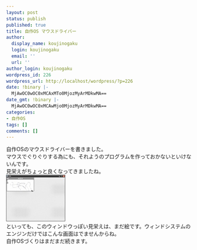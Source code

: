```yaml
---
layout: post
status: publish
published: true
title: 自作OS マウスドライバー
author:
  display_name: koujinogaku
  login: koujinogaku
  email: ''
  url: ''
author_login: koujinogaku
wordpress_id: 226
wordpress_url: http://localhost/wordpress/?p=226
date: !binary |-
  MjAwOC0wOC0xMCAxMTo0MjozMyArMDkwMA==
date_gmt: !binary |-
  MjAwOC0wOC0xMCAwMjo0MjozMyArMDkwMA==
categories:
- 自作OS
tags: []
comments: []
---
```

<p>自作OSのマウスドライバーを書きました。<br />
マウスでぐりぐりする為にも、それようのプログラムを作っておかないといけないんです。<br />
見栄えがちょっと良くなってきましたね。<br />
<a href="http://koujinogaku.web.fc2.com/helloworld/" target="_blank"><img src="/blog/img/helloscreenshot20080810-2-small.jpg" alt="クリックでGo" border="0" /></a><br />
といっても、このウィンドウっぽい見栄えは、まだ絵です。ウィンドシステムのエンジンだけではこんな画面はでませんからね。<br />
自作OSづくりはまだまだ続きます。</p>
